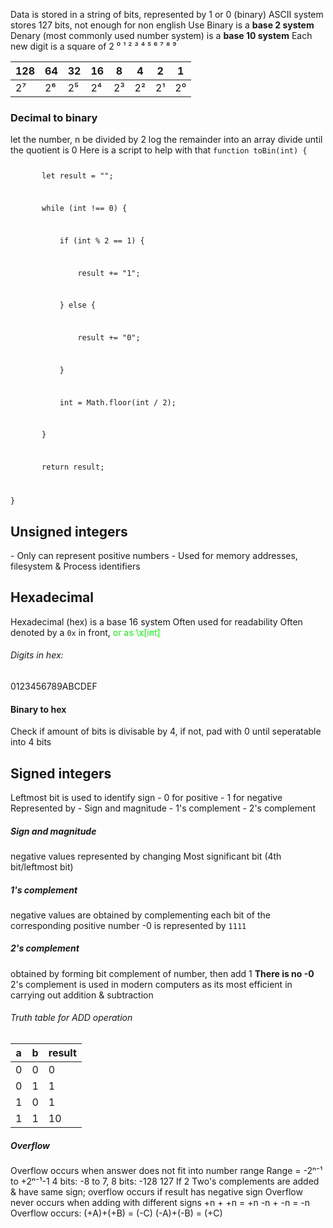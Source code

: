 Data is stored in a string of bits, represented by 1 or 0 (binary)
ASCII system stores 127 bits, not enough for non english
Use
Binary is a <strong>base 2 system</strong>
Denary (most commonly used number system) is a <strong>base 10 system</strong>
Each new digit is a square of 2
⁰ ¹ ² ³ ⁴ ⁵ ⁶ ⁷ ⁸ ⁹

| 128 | 64  | 32  | 16  | 8   | 4   | 2   | 1   |
| --- | --- | --- | --- | --- | --- | --- | --- |
| 2⁷  | 2⁶  | 2⁵  | 2⁴  | 2³  | 2²  | 2¹  | 2⁰  |
<h3>Decimal to binary</h3>
let the number, n be divided by 2
log the remainder into an array
divide until the quotient is 0
Here is a script to help with that
<code>function toBin(int) {

       let result = "";

       while (int !== 0) {

           if (int % 2 == 1) {

               result += "1";

           } else {

               result += "0";

           }

           int = Math.floor(int / 2);

       }

       return result;

}</code>
<h2>Unsigned integers</h2>
- Only can represent positive numbers
- Used for memory addresses, filesystem & Process identifiers
<h2>Hexadecimal</h2>
Hexadecimal (hex) is a base 16 system
Often used for readability
Often denoted by a <code>0x</code> in front, <font color="#00ff00">or as \x[int]</font>
<h6>Digits in hex:</h6>
0123456789ABCDEF
<h4>Binary to hex</h4>
Check if amount of bits is divisable by 4, if not, pad with 0 until seperatable into 4 bits
<h2>Signed integers</h2>
Leftmost bit is used to identify sign
- 0 for positive
- 1 for negative
Represented by
- Sign and magnitude
- 1's complement
- 2's complement
<h5>Sign and magnitude</h5>
negative values represented by changing Most significant bit (4th bit/leftmost bit)
<h5>1's complement</h5>
negative values are obtained by complementing each bit of the corresponding positive number
-0 is represented by <code>1111</code>
<h5>2's complement</h5>
obtained by forming bit complement of number, then add 1
<strong>There is no -0</strong>
2's complement is used in modern computers as its most efficient in carrying out addition & subtraction
<h6>Truth table for ADD operation</h6>

| a   | b   | result |
| --- | --- | ------ |
| 0   | 0   | 0      |
| 0   | 1   | 1      |
| 1   | 0   | 1      |
| 1   | 1   | 10     |
<h5>Overflow</h5>
Overflow occurs when answer does not fit into number range 
Range = -2ⁿ⁻¹ to +2ⁿ⁻¹-1
4 bits: -8 to 7, 8 bits: -128 127
If 2 Two's complements are added & have same sign; overflow occurs if result has negative sign
Overflow never occurs when adding with different signs 
+n + +n = +n
-n + -n = -n
Overflow occurs:
(+A)+(+B) = (-C)
(-A)+(-B) = (+C)
